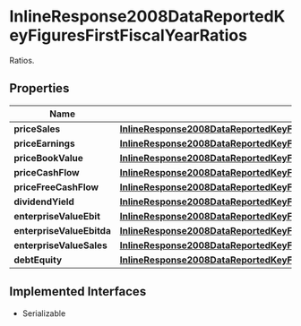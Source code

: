 

# InlineResponse2008DataReportedKeyFiguresFirstFiscalYearRatios

Ratios.

## Properties

Name | Type | Description | Notes
------------ | ------------- | ------------- | -------------
**priceSales** | [**InlineResponse2008DataReportedKeyFiguresFirstFiscalYearRatiosPriceSales**](InlineResponse2008DataReportedKeyFiguresFirstFiscalYearRatiosPriceSales.md) |  |  [optional]
**priceEarnings** | [**InlineResponse2008DataReportedKeyFiguresFirstFiscalYearRatiosPriceEarnings**](InlineResponse2008DataReportedKeyFiguresFirstFiscalYearRatiosPriceEarnings.md) |  |  [optional]
**priceBookValue** | [**InlineResponse2008DataReportedKeyFiguresFirstFiscalYearRatiosPriceBookValue**](InlineResponse2008DataReportedKeyFiguresFirstFiscalYearRatiosPriceBookValue.md) |  |  [optional]
**priceCashFlow** | [**InlineResponse2008DataReportedKeyFiguresFirstFiscalYearRatiosPriceCashFlow**](InlineResponse2008DataReportedKeyFiguresFirstFiscalYearRatiosPriceCashFlow.md) |  |  [optional]
**priceFreeCashFlow** | [**InlineResponse2008DataReportedKeyFiguresFirstFiscalYearRatiosPriceFreeCashFlow**](InlineResponse2008DataReportedKeyFiguresFirstFiscalYearRatiosPriceFreeCashFlow.md) |  |  [optional]
**dividendYield** | [**InlineResponse2008DataReportedKeyFiguresFirstFiscalYearRatiosDividendYield**](InlineResponse2008DataReportedKeyFiguresFirstFiscalYearRatiosDividendYield.md) |  |  [optional]
**enterpriseValueEbit** | [**InlineResponse2008DataReportedKeyFiguresFirstFiscalYearRatiosEnterpriseValueEbit**](InlineResponse2008DataReportedKeyFiguresFirstFiscalYearRatiosEnterpriseValueEbit.md) |  |  [optional]
**enterpriseValueEbitda** | [**InlineResponse2008DataReportedKeyFiguresFirstFiscalYearRatiosEnterpriseValueEbitda**](InlineResponse2008DataReportedKeyFiguresFirstFiscalYearRatiosEnterpriseValueEbitda.md) |  |  [optional]
**enterpriseValueSales** | [**InlineResponse2008DataReportedKeyFiguresFirstFiscalYearRatiosEnterpriseValueSales**](InlineResponse2008DataReportedKeyFiguresFirstFiscalYearRatiosEnterpriseValueSales.md) |  |  [optional]
**debtEquity** | [**InlineResponse2008DataReportedKeyFiguresFirstFiscalYearRatiosDebtEquity**](InlineResponse2008DataReportedKeyFiguresFirstFiscalYearRatiosDebtEquity.md) |  |  [optional]


## Implemented Interfaces

* Serializable


